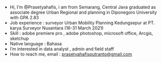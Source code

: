 - Hi, I’m @Prasetyahafis, i am from Semarang, Central Java graduated as associate degree Urban Regional and planning in Diponegoro University with GPA 2.83 
- Job experience : surveyor Urban Mobility Planning Kedungsepur at PT. karya Surveyor Nusantara (16-31 March 2021)
- Skill : adobe premiere pro , adobe photoshop, microsoft office, Arcgis, sketchup
- Native language : Bahasa 
- I’m interested in data analyst , admin and field staff
- How to reach me, email : prasetyahafisputranto@gmail.com

<!---
Prasetyahafis/Prasetyahafis is a ✨ special ✨ repository because its `README.md` (this file) appears on your GitHub profile.
You can click the Preview link to take a look at your changes.
--->
